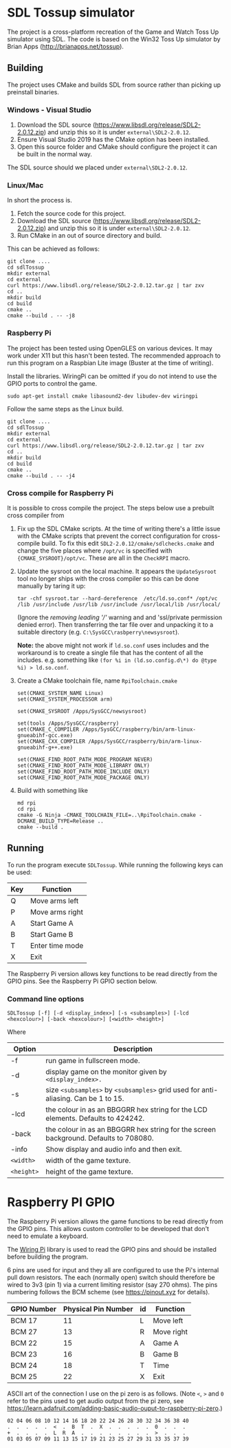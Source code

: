 # SDL Tossup simulator

The project is a cross-platform recreation of the Game and Watch Toss Up simulator using SDL. The code is based on the Win32 Toss Up simulator by Brian Apps (http://brianapps.net/tossup).

## Building

The project uses CMake and builds SDL from source rather than picking up preinstall binaries.


### Windows - Visual Studio

 1. Download the SDL source (https://www.libsdl.org/release/SDL2-2.0.12.zip) and unzip this so it is under `external\SDL2-2.0.12`.
 2. Ensure Visual Studio 2019 has the CMake option has been installed.
 3. Open this source folder and CMake should configure the project it can be built in the normal way.

The SDL source should we placed under `external\SDL2-2.0.12`.

### Linux/Mac

In short the process is.
 1. Fetch the source code for this project.
 1. Download the SDL source (https://www.libsdl.org/release/SDL2-2.0.12.zip) and unzip this so it is under `external\SDL2-2.0.12`.
 1. Run CMake in an out of source directory and build.

This can be achieved as follows:

```
git clone ....
cd sdlTossup
mkdir external
cd external
curl https://www.libsdl.org/release/SDL2-2.0.12.tar.gz | tar zxv
cd ..
mkdir build
cd build
cmake ..
cmake --build . -- -j8
```

### Raspberry Pi

The project has been tested using OpenGLES on various devices. It may work under X11 but this hasn't been tested. The recommended approach to run this program on a Raspbian Lite image (Buster at the time of writing).

Install the libraries. WiringPi can be omitted if you do not intend to use the GPIO ports to control the game.

```
sudo apt-get install cmake libasound2-dev libudev-dev wiringpi
```

Follow the same steps as the Linux build.

```
git clone ....
cd sdlTossup
mkdir external
cd external
curl https://www.libsdl.org/release/SDL2-2.0.12.tar.gz | tar zxv
cd ..
mkdir build
cd build
cmake ..
cmake --build . -- -j4
```


### Cross compile for Raspberry Pi

It is possible to cross compile the project. The steps below use a prebuilt cross compiler from 


1. Fix up the SDL CMake scripts. At the time of writing there's a little issue with the CMake scripts that prevent the correct configuration for cross-compile build. To fix this edit `SDL2-2.0.12/cmake/sdlchecks.cmake` and change the five places where `/opt/vc` is specified with `{CMAKE_SYSROOT}/opt/vc`. These are all in the `CheckRPI` macro.
1. Update the sysroot on the local machine. It appears the `UpdateSysroot` tool no longer ships with the cross compiler so this can be done manually by taring it up:
   ```
   tar -chf sysroot.tar --hard-dereference  /etc/ld.so.conf* /opt/vc /lib /usr/include /usr/lib /usr/include /usr/local/lib /usr/local/
   ```
   (Ignore the _removing leading '/'_ warning and and 'ssl/private permission denied error). Then transferring the tar file over and unpacking it to a suitable directory (e.g. `C:\SysGCC\rasbperry\newsysroot`).

   **Note:** the above might not work if `ld.so.conf` uses includes and the workaround is to create a single file that has the content of all the includes. e.g. something like `(for %i in (ld.so.config.d\*) do @type %i) > ld.so.conf`.
1. Create a CMake toolchain file, name `RpiToolchain.cmake`
   ```
   set(CMAKE_SYSTEM_NAME Linux)
   set(CMAKE_SYSTEM_PROCESSOR arm)

   set(CMAKE_SYSROOT /Apps/SysGCC/newsysroot)

   set(tools /Apps/SysGCC/raspberry)
   set(CMAKE_C_COMPILER /Apps/SysGCC/raspberry/bin/arm-linux-gnueabihf-gcc.exe)
   set(CMAKE_CXX_COMPILER /Apps/SysGCC/raspberry/bin/arm-linux-gnueabihf-g++.exe)

   set(CMAKE_FIND_ROOT_PATH_MODE_PROGRAM NEVER)
   set(CMAKE_FIND_ROOT_PATH_MODE_LIBRARY ONLY)
   set(CMAKE_FIND_ROOT_PATH_MODE_INCLUDE ONLY)
   set(CMAKE_FIND_ROOT_PATH_MODE_PACKAGE ONLY)
   ```
4. Build with something like
   ```
   md rpi
   cd rpi
   cmake -G Ninja -CMAKE_TOOLCHAIN_FILE=..\RpiToolchain.cmake -DCMAKE_BUILD_TYPE=Release ..
   cmake --build .
   ```

## Running

To run the program execute `SDLTossup`. While running the following keys can be used:

| Key | Function        |
| --- | --------------- |
| Q   | Move arms left  |
| P   | Move arms right |
| A   | Start Game A    |
| B   | Start Game B    |
| T   | Enter time mode |
| X   | Exit            |

The Raspberry Pi version allows key functions to be read directly from the GPIO pins. See the Raspberry Pi GPIO section below.

### Command line options

```
SDLTossup [-f] [-d <display_index>] [-s <subsamples>] [-lcd <hexcolour>] [-back <hexcolour>] [<width> <height>]
```

Where

| Option     | Description                                                                          |
| ---------- | ------------------------------------------------------------------------------------ |
| -f         | run game in fullscreen mode.                                                         |
| -d         | display game on the monitor given by `<display_index>.`                              |
| -s         | size `<subsamples>` by `<subsamples>` grid used for anti-aliasing. Can be 1 to 15.   |
| -lcd       | the colour in as an BBGGRR hex string for the LCD elements. Defaults to 424242.      |
| -back      | the colour in as an BBGGRR hex string for the screen background. Defaults to 708080. |
| -info      | Show display and audio info and then exit.                                           |
| `<width>`  | width of the game texture.                                                           |
| `<height>` | height of the game texture.                                                          |

# Raspberry PI GPIO

The Raspberry Pi version allows the game functions to be read directly from the GPIO pins. This allows custom controller to be developed that don't need to emulate a keyboard.

The [Wiring Pi](http://wiringpi.com/) library is used to read the GPIO pins and should be installed before building the program.

6 pins are used for input and they all are configured to use the Pi's internal pull down resistors. The each (normally open) switch should therefore be wired to 3v3 (pin 1) via a current limiting resistor (say 270 ohms). The pins numbering follows the BCM scheme (see https://pinout.xyz for details).

| GPIO Number | Physical Pin Number | id  | Function   |
| ----------- | ------------------- | --- | ---------- |
| BCM 17      | 11                  | L   | Move left  |
| BCM 27      | 13                  | R   | Move right |
| BCM 22      | 15                  | A   | Game A     |
| BCM 23      | 16                  | B   | Game B     |
| BCM 24      | 18                  | T   | Time       |
| BCM 25      | 22                  | X   | Exit       |

ASCII art of the connection I use on the pi zero is as follows. (Note `<`, `>` and `0` refer to the pins used to get audio output from the pi zero, see https://learn.adafruit.com/adding-basic-audio-ouput-to-raspberry-pi-zero.)

```
02 04 06 08 10 12 14 16 18 20 22 24 26 28 30 32 34 36 38 40
.  .  .  .  .  <  .  B  T  .  X  .  .  .  .  .  0  .  .  .
+  .  .  .  .  L  R  A  .  .  .  .  .  .  .  .  >  .  .  .
01 03 05 07 09 11 13 15 17 19 21 23 25 27 29 31 33 35 37 39
```
